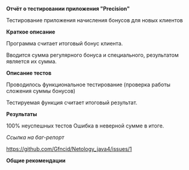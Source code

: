 **Отчёт о тестировании приложения "Precision"**

Тестирование приложения начисления бонусов для новых клиентов

**Краткое описание**

Программа считает итоговый бонус клиента.

Вводится сумма регулярного бонуса и специального, результатом является их сумма.

**Описание тестов**

Проводилось функциональное тестирование (проверка работы сложения суммы бонусов)

Тестируемая функция считает итоговый результат.

**Результаты**

100% неуспешных тестов
Ошибка в неверной сумме в итоге.

_Ссылка на баг-репорт_

https://github.com/Gfncid/Netology_java4/issues/1

**Общие рекомендации**

